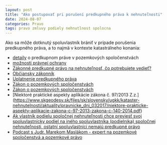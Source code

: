 ```yaml
---
layout: post
title: "Ako postupovať pri porušení predkupného práva k nehnuteľnosti"
date: 2024-08-07
categories: Pravo
tags: pravo zmluvy podiely nehnutlnost spolocna
---
```


Ako sa môže dotknutý spoluvlastník brániť v prípade porušenia predkupného práva, a to najmä v kontexte katastrálneho konania:
- [detaily](https://www.ulpianus.sk/blog/pozemkove-spolocenstva-4-predkupne-pravo-v-pozemkovych-spolocenstvach-) o predkupnom práve v pozemkových spoločenstvách 
- [možnosti právnej ochrany](https://www.epravo.sk/top/clanky/ako-postupovat-pri-poruseni-predkupneho-prava-k-nehnutelnosti-4933.html)
- [Zákonné predkupné právo na nehnuteľnosť, čo potrebujete vedieť?](https://www.akmv.sk/zakonne-predkupne-pravo-na-nehnutelnost-co-potrebujete-vediet/)
- [Občiansky zákonník](https://www.slov-lex.sk/pravne-predpisy/SK/ZZ/1964/40/20240701#paragraf-140.odsek-1)
- [Uplatnenie predkupného práva](https://www.slov-lex.sk/pravne-predpisy/SK/ZZ/1964/40/20240701#paragraf-605.odsek-1)
- [Zákon o pozemkových spoločenstvách](https://www.slov-lex.sk/pravne-predpisy/SK/ZZ/2013/97/#paragraf-9.odsek-7)
- [Zákon o pozemkových spoločenstvách](https://www.slov-lex.sk/pravne-predpisy/SK/ZZ/2013/97/#paragraf-9.odsek-8)
- [Niektoré praktické aspekty aplikácie zákona č. 97/2013 Z.z.] (https://www.skgeodesy.sk/files/sk/slovensky/ugkk/kataster-nehnutelnosti/aktuality/pravnicke_dni_032017/niektore-prakticke-aspekty-aplikacie-zakona-c-97-2013-zakona-c-140-2014.pdf)
- [Ak vlastník podielu spoločnej nehnuteľnosti chce previesť svoj spoluvlastnícky podiel
na iného spoluvlastníka (podielnika) spoločnej nehnuteľnosti, ostatní spoluvlastníci nemajú
predkupné právo](https://www.slov-lex.sk/pravne-predpisy/SK/ZZ/2013/97/#paragraf-9.odsek-7)
- [Podcast s Judr. Marekom Maslákom - expert na pozemkové spoločenstvá a pozemkové právo](https://www.pp.sk/podcast/predkupne-pravo---kedy-musite-svoj-podiel-prednostne-ponuknut-spoluvlastnikom-judr--marek-maslak-phd----advokat-specializujuci-sa-na-pozemkove-pravo)
